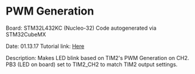 # PWM Generation
Board: STM32L432KC (Nucleo-32)
Code autogenerated via STM32CubeMX

Date: 01.13.17
Tutorial link: [Here](https://www.waveshare.com/wiki/STM32CubeMX_Tutorial_Series:_PWM)

Description: Makes LED blink based on TIM2's PWM Generation on CH2. PB3 (LED on board) set to TIM2_CH2 to match TIM2 output settings.
